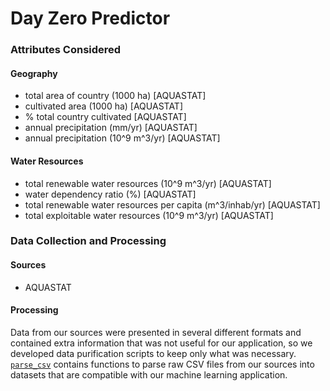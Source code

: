# Day Zero Predictor

### Attributes Considered
#### Geography
- total area of country (1000 ha) [AQUASTAT]
- cultivated area (1000 ha) [AQUASTAT]
- % total country cultivated [AQUASTAT]
- annual precipitation (mm/yr) [AQUASTAT]
- annual precipitation (10^9 m^3/yr) [AQUASTAT]

#### Water Resources
- total renewable water resources (10^9 m^3/yr) [AQUASTAT]
- water dependency ratio (%) [AQUASTAT]
- total renewable water resources per capita (m^3/inhab/yr) [AQUASTAT]
- total exploitable water resources (10^9 m^3/yr) [AQUASTAT]

### Data Collection and Processing
#### Sources
- AQUASTAT

#### Processing
Data from our sources were presented in several different formats and contained extra information that was not useful for our application, so we developed data purification scripts to keep only what was necessary. [`parse_csv`](parse_csv.py) contains functions to parse raw CSV files from our sources into datasets that are compatible with our machine learning application.

